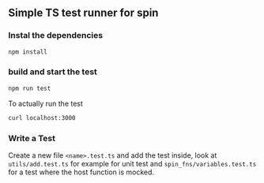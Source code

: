 ## Simple TS test runner for spin


### Instal the dependencies

```bash
npm install
```

### build and start the test

```bash
npm run test 
```

To actually run the test

```bash
curl localhost:3000
```

### Write a Test

Create a new file `<name>.test.ts` and add the test inside, look at `utils/add.test.ts` for example for unit test and `spin_fns/variables.test.ts` for a test where the host function is mocked. 